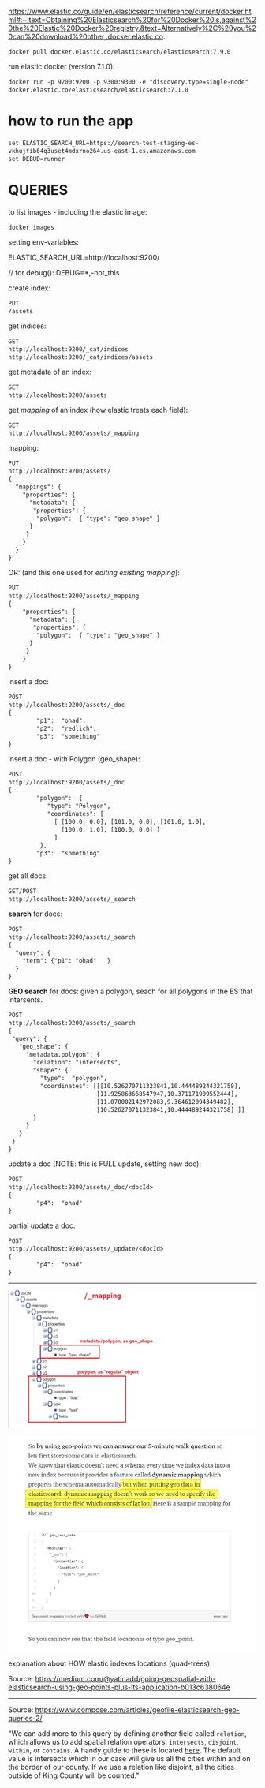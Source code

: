 https://www.elastic.co/guide/en/elasticsearch/reference/current/docker.html#:~:text=Obtaining%20Elasticsearch%20for%20Docker%20is,against%20the%20Elastic%20Docker%20registry.&text=Alternatively%2C%20you%20can%20download%20other,.docker.elastic.co.

    docker pull docker.elastic.co/elasticsearch/elasticsearch:7.9.0

run elastic docker (version 7.1.0):

    docker run -p 9200:9200 -p 9300:9300 -e "discovery.type=single-node" docker.elastic.co/elasticsearch/elasticsearch:7.1.0

# how to run the app

    set ELASTIC_SEARCH_URL=https://search-test-staging-es-vkhujfib64q3uset4mdxrno264.us-east-1.es.amazonaws.com
    set DEBUD=runner
      
# QUERIES

to list images - including the elastic image:

    docker images 


setting env-variables:

ELASTIC_SEARCH_URL=http://localhost:9200/

// for debug():
DEBUG=*,-not_this


create index:

    PUT
    /assets

get indices:

    GET
    http://localhost:9200/_cat/indices
    http://localhost:9200/_cat/indices/assets
    
get metadata of an index:

    GET
    http://localhost:9200/assets

get *mapping* of an index (how elastic treats each field):

    GET
    http://localhost:9200/assets/_mapping
    
mapping:

    PUT
    http://localhost:9200/assets/
    {
      "mappings": {
        "properties": {
          "metadata": {
           "properties": {
            "polygon":  { "type": "geo_shape" }
          }
         }
        }
      }
    }

OR: (and this one used for *editing existing mapping*):
 
    PUT
    http://localhost:9200/assets/_mapping
    {
        "properties": {
          "metadata": {
           "properties": {
            "polygon":  { "type": "geo_shape" }
          }
         }
        }
    } 
insert a doc:

    POST
    http://localhost:9200/assets/_doc
    {
            "p1":  "ohad",
            "p2":  "redlich",
            "p3":  "something"
    }
    
insert a doc - with Polygon (geo_shape):
    
    POST
    http://localhost:9200/assets/_doc
    {
            "polygon":  {
               "type": "Polygon",
               "coordinates": [
                 [ [100.0, 0.0], [101.0, 0.0], [101.0, 1.0],
                   [100.0, 1.0], [100.0, 0.0] ]
                 ]
             },
            "p3":  "something"
    }
    
get all docs:

    GET/POST
    http://localhost:9200/assets/_search

**search** for docs:

    POST
    http://localhost:9200/assets/_search
    {
      "query": {
        "term": {"p1": "ohad"   }
      }
    }
   
**GEO search** for docs: 
given a polygon, seach for all polygons in the ES that intersents.
  
    POST
    http://localhost:9200/assets/_search
    {
     "query": {
       "geo_shape": {
         "metadata.polygon": { 
           "relation": "intersects",
           "shape": {
             "type":  "polygon",
             "coordinates": [[[10.526270711323841,10.444489244321758],
                             [11.925063668547947,10.371171909552444],
                             [11.070002142972083,9.364612094349482],
                             [10.526270711323841,10.444489244321758] ]]
           }
         }
       }
     }
    } 
    
update a doc (NOTE: this is FULL update, setting new doc):

    POST
    http://localhost:9200/assets/_doc/<docId>
    {
            "p4":  "ohad"
    }


partial update a doc:

    POST
    http://localhost:9200/assets/_update/<docId>
    {
            "p4":  "ohad"
    }

    
---
![geo-mapping](/images/Image_5.jpg)

![photo explaining dynamic mapping and geo-mapping](/images/Image_6.jpg)

explanation about HOW elastic indexes locations (quad-trees).

Source: https://medium.com/@yatinadd/going-geospatial-with-elasticsearch-using-geo-points-plus-its-application-b013c638064e

---
Source: https://www.compose.com/articles/geofile-elasticsearch-geo-queries-2/


"We can add more to this query by defining another field called `relation`, which allows us to add spatial relation operators: `intersects`, `disjoint`, `within`, or `contains`. 
A handy guide to these is located [here](https://www.elastic.co/guide/en/elasticsearch/reference/2.4/geo-shape.html#spatial-strategy). 
The default value is intersects which in our case will give us all the cities within and on the border of our county. If we use a relation like disjoint, all the cities outside of King County will be counted."